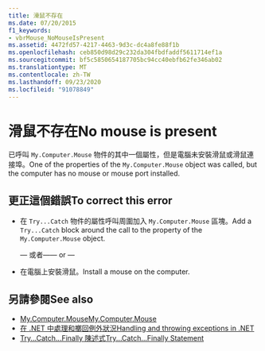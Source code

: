 ```yaml
---
title: 滑鼠不存在
ms.date: 07/20/2015
f1_keywords:
- vbrMouse_NoMouseIsPresent
ms.assetid: 4472fd57-4217-4463-9d3c-dc4a8fe88f1b
ms.openlocfilehash: ceb850d98d29c232da304fbdfaddf5611714ef1a
ms.sourcegitcommit: bf5c5850654187705bc94cc40ebfb62fe346ab02
ms.translationtype: MT
ms.contentlocale: zh-TW
ms.lasthandoff: 09/23/2020
ms.locfileid: "91078849"
---
```

# <a name="no-mouse-is-present"></a><span data-ttu-id="0d0eb-102">滑鼠不存在</span><span class="sxs-lookup"><span data-stu-id="0d0eb-102">No mouse is present</span></span>

<span data-ttu-id="0d0eb-103">已呼叫 `My.Computer.Mouse` 物件的其中一個屬性，但是電腦未安裝滑鼠或滑鼠連接埠。</span><span class="sxs-lookup"><span data-stu-id="0d0eb-103">One of the properties of the `My.Computer.Mouse` object was called, but the computer has no mouse or mouse port installed.</span></span>  
  
## <a name="to-correct-this-error"></a><span data-ttu-id="0d0eb-104">更正這個錯誤</span><span class="sxs-lookup"><span data-stu-id="0d0eb-104">To correct this error</span></span>  
  
- <span data-ttu-id="0d0eb-105">在 `Try...Catch` 物件的屬性呼叫周圍加入 `My.Computer.Mouse` 區塊。</span><span class="sxs-lookup"><span data-stu-id="0d0eb-105">Add a `Try...Catch` block around the call to the property of the `My.Computer.Mouse` object.</span></span>  
  
     <span data-ttu-id="0d0eb-106">— 或者—</span><span class="sxs-lookup"><span data-stu-id="0d0eb-106">— or —</span></span>  
  
- <span data-ttu-id="0d0eb-107">在電腦上安裝滑鼠。</span><span class="sxs-lookup"><span data-stu-id="0d0eb-107">Install a mouse on the computer.</span></span>  
  
## <a name="see-also"></a><span data-ttu-id="0d0eb-108">另請參閱</span><span class="sxs-lookup"><span data-stu-id="0d0eb-108">See also</span></span>

- [<span data-ttu-id="0d0eb-109">My.Computer.Mouse</span><span class="sxs-lookup"><span data-stu-id="0d0eb-109">My.Computer.Mouse</span></span>](xref:Microsoft.VisualBasic.Devices.Mouse)
- [<span data-ttu-id="0d0eb-110">在 .NET 中處理和擲回例外狀況</span><span class="sxs-lookup"><span data-stu-id="0d0eb-110">Handling and throwing exceptions in .NET</span></span>](../../standard/exceptions/index.md)
- [<span data-ttu-id="0d0eb-111">Try...Catch...Finally 陳述式</span><span class="sxs-lookup"><span data-stu-id="0d0eb-111">Try...Catch...Finally Statement</span></span>](../language-reference/statements/try-catch-finally-statement.md)
